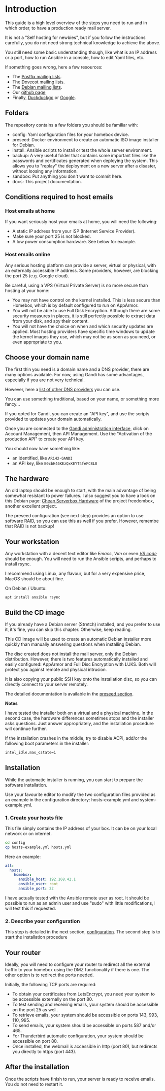 
# Introduction

This guide is a high level overview of the steps you need to run and
in which order, to have a production ready mail server.

It is not a "Self hosting for newbies", but if you follow the
instructions carefully, you do not need strong technical knowledge to
achieve the above.

You still need some basic understanding though, like what is an IP
address or a port, how to run Ansible in a console, how to edit Yaml
files, etc.

If something goes wrong, here a few resources:

- The [Postfix mailing lists](http://www.postfix.org/lists.html).
- The [Dovecot mailing lists](https://www.dovecot.org/mailinglists.html).
- The [Debian mailing lists](https://lists.debian.org/).
- Our [github page](https://github.com/progmaticltd/homebox)
- Finally, [Duckduckgo](https://duckduckgo.com/) or
  [Google](https://google.com/).

## Folders

The repository contains a few folders you should be familiar with:

- config: Yaml configuration files for your homebox device.
- preseed: Docker environment to create an automatic ISO image
  installer for Debian.
- install: Ansible scripts to install or test the whole server
  environment.
- backup: A very useful folder that contains some important files like
  the passwords and certificates generated when deploying the
  system. This allows you to "replay" the deployment on a new server
  after a disaster, without loosing any information.
- sandbox: Put anything you don't want to commit here.
- docs: This project documentation.

## Conditions required to host emails

### Host emails at home

If you want seriously host your emails at home, you will need the
following:

- A static IP address from your ISP (Internet Service Provider).
- Make sure your port 25 is not blocked.
- A low power consumption hardware. See below for example.

### Host emails online

Any serious hosting platform can provide a server, virtual or
physical, with an externally accessible IP address. Some providers,
however, are blocking the port 25 (e.g. Google cloud).

Be careful, using a VPS (Virtual Private Server) is no more secure
than hosting at your home:

- You may not have control on the kernel installed.  This is less
  secure than Homebox, which is by default configured to run on
  AppArmor.
- You will not be able to use Full Disk Encryption. Although there are
  some security measures in places, it is still perfectly possible to
  extract data from your disk, and spy their content.
- You will not have the choice on when and which security updates are
  applied.  Most hosting providers have specific time windows to
  update the kernel images they use, which may not be as soon as you
  need, or even appropriate to you.

## Choose your domain name

The first thin you need is a domain name and a DNS provider, there are
many options available.  For now, using Gandi has some advantages,
especially if you are not very technical.

However, here a [list of other DNS
providers](https://github.com/AnalogJ/lexicon#providers) you can use.

You can use something traditional, based on your name, or something
more fancy...

If you opted for Gandi, you can create an "API key", and use the
scripts provided to updates your domain automatically.

Once you are connected to the [Gandi administration
interface](https://v4.gandi.net/domain), click on Account Management,
then API Management.  Use the "Activation of the production API" to
create your API key.

You should now have something like:

- an identified, like `AR142-GANDI`
- an API key, like `E0cbH46KEzQxKEYT4fePC8L8`

## The hardware

An old laptop should be enough to start, with the main advantage of
being somewhat resistant to power failures.  I also suggest you to
have a look on this Debian page: [Cheap Serverbox
Hardware](https://wiki.debian.org/FreedomBox/Hardware) of the project
freedombox, another excellent project.

The preseed configuration (see next step) provides an option to use
software RAID, so you can use this as well if you prefer. However,
remembe that RAID is not backup!

## Your workstation

Any workstation with a decent text editor like _Emacs_, _Vim_ or even
_[VS code](https://code.visualstudio.com/)_ should be enough.  You
will need to run the Ansible scripts, and perhaps to install rsync.

I recommend using Linux, any flavour, but for a very expensive price,
MacOS should be about fine.

On Debian / Ubuntu:

`apt install ansible rsync`

## Build the CD image

If you already have a Debian server (Stretch) installed, and you
prefer to use it, it's fine, you can skip this chapter. Otherwise,
keep reading.

This CD image will be used to create an automatic Debian installer
more quickly than manually answering questions when installing Debian.

The disc created does not install the mail server, only the Debian
distribution.  However, there is two features automatically installed
and easily configured: AppArmor and Full Disc Encryption with
LUKS. Both will protect you against remote and physical intrusion.

It is also copying your public SSH key onto the installation disc, so
you can directly connect to your server remotely.

The detailed documentation is available in the [preseed section](preseed.md).

__Notes__

I have tested the installer both on a virtual and a physical
machine. In the second case, the hardware differences sometimes stops
and the installer asks questions.  Just answer appropriately, and the
installation procedure will continue further.

If the installation crashes in the middle, try to disable ACPI, add/or
the following boot parameters in the installer:

```txt
intel_idle.max_cstate=1
```

## Installation

While the automatic installer is running, you can start to prepare the
software installation.

Use your favourite editor to modify the two configuration files
provided as an example in the configuration directory:
hosts-example.yml and system-example.yml.

### 1. Create your hosts file

This file simply contains the IP address of your box. It can be on
your local network or on internet.

```sh
cd config
cp hosts-example.yml hosts.yml
```

Here an example:

```yaml
all:
  hosts:
    homebox:
      ansible_host: 192.168.42.1
      ansible_user: root
      ansible_port: 22
```

I have actually tested with the Ansible remote user as root.  It
should be possible to run as an admin user and use "sudo" with little
modifications, I will test this if requested.

### 2. Describe your configuration

This step is detailed in the next section, [configuration](configuration.md).
The second step is to start the installation procedure

## Your router

Ideally, you will need to configure your router to redirect all the
external traffic to your homebox using the DMZ functionality if there
is one. The other option is to redirect the ports needed.

Initially, the following TCP ports are required:

- To obtain your certificates from LetsEncrypt, you need your system
  to be accessible externally on the port 80.
- To test sending and receiving emails, your system should be
  accessible on the port 25 as well.
- To retrieve emails, your system should be accessible on ports 143,
  993, 110, 995.
- To send emails, your system should be accessible on ports 587 and/or
  465.
- For Thunderbird automatic configuration, your system should be
  accessible on port 80.
- Once installed, the webmail is accessible in http (port 80), but
  redirects you directly to https (port 443).

## After the installation

Once the scripts have finish to run, your server is ready to receive
emails.  You do not need to restart it.
